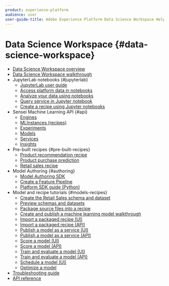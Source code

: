 ```yaml
---
product: experience-platform
audience: user
user-guide-title: Adobe Experience Platform Data Science Workspace Help
---
```


# Data Science Workspace {#data-science-workspace}

* [Data Science Workspace overview](home.md)
* [Data Science Workspace walkthrough](walkthrough.md)
* JupyterLab notebooks {#jupyterlab}
  * [JupyterLab user guide](jupyterlab/overview.md)
  * [Access platform data in notebooks](jupyterlab/access-platform-data.md)
  * [Analyze your data using notebooks](jupyterlab/analyze-your-data.md)
  * [Query service in Jupyter notebook](jupyterlab/query-service.md)
  * [Create a recipe using Jupyter notebooks](jupyterlab/create-a-recipe.md)
* Sensei Machine Learning API {#api}
  * [Engines](api/engines.md)
  * [MLInstances (recipes)](api/mlinstances.md)
  * [Experiments](api/experiments.md)
  * [Models](api/models.md)
  * [Services](api/services.md)
  * [Insights](api/insights.md)
* Pre-built recipes {#pre-built-recipes}
  * [Product recommendation recipe](pre-built-recipes/product-recommendations.md)
  * [Product purchase prediction](pre-built-recipes/product-purchase-prediction.md)
  * [Retail sales recipe](pre-built-recipes/retail-sales.md)
* Model Authoring {#authoring}
  * [Model Authoring SDK](authoring/sdk.md)
  * [Create a Feature Pipeline](authoring/feature-pipeline.md)
  * [Platform SDK guide (Python)](authoring/platform-sdk.md)
* Model and recipe tutorials {#models-recipes}
  * [Create the Retail Sales schema and dataset](models-recipes/create-retails-sales-dataset.md)
  * [Preview schemas and datasets](models-recipes/preview-schema-data.md)
  * [Package source files into a recipe](models-recipes/package-source-files-recipe.md)
  * [Create and publish a machine learning model walkthrough](models-recipes/create-publish-model.md)
  * [Import a packaged recipe (UI)](models-recipes/import-packaged-recipe-ui.md)
  * [Import a packaged recipe (API)](models-recipes/import-packaged-recipe-api.md)
  * [Publish a model as a service (UI)](models-recipes/publish-model-service-ui.md)
  * [Publish a model as a service (API)](models-recipes/publish-model-service-api.md)
  * [Score a model (UI)](models-recipes/score-model-ui.md)
  * [Score a model (API)](models-recipes/score-model-api.md)
  * [Train and evaluate a model (UI)](models-recipes/train-evaluate-model-ui.md)
  * [Train and evaluate a model (API)](models-recipes/train-evaluate-model-api.md)
  * [Schedule a model (UI)](models-recipes/schedule-models-ui.md)
  * [Optimize a model](models-recipes/optimize-model.md)
* [Troubleshooting guide](troubleshooting-guide.md)
* [API reference](https://www.adobe.io/apis/experienceplatform/home/api-reference.html#!acpdr/swagger-specs/sensei-ml-api.yaml)